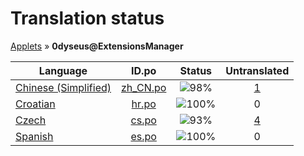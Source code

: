 # Translation status
[Applets](../../README.md) &#187; **0dyseus@ExtensionsManager**

Language | ID.po | Status | Untranslated
---------|:--:|:------:|:-----------:
[Chinese (Simplified)](../../language-status/zh_CN.md) | [zh_CN.po](po/zh_CN.po) | ![98%](http://progressed.io/bar/98) | [1](untranslated-po/zh_CN.md)
[Croatian](../../language-status/hr.md) | [hr.po](po/hr.po) | ![100%](http://progressed.io/bar/100) | 0
[Czech](../../language-status/cs.md) | [cs.po](po/cs.po) | ![93%](http://progressed.io/bar/93) | [4](untranslated-po/cs.md)
[Spanish](../../language-status/es.md) | [es.po](po/es.po) | ![100%](http://progressed.io/bar/100) | 0
